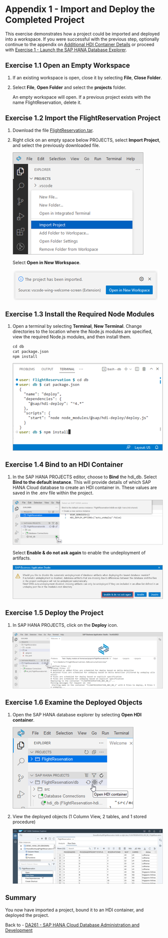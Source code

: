 # Appendix 1 - Import and Deploy the Completed Project

This exercise demonstrates how a project could be imported and deployed into a workspace.  If you were successful with the previous step, optionally continue to the appendix on [Additional HDI Container Details](../ex4/README.md) or proceed with [Exercise 1 - Launch the SAP HANA Database Explorer](../../database_explorer/ex1/README.md).

## Exercise 1.1 Open an Empty Workspace

1. If an existing workspace is open, close it by selecting **File**, **Close Folder**.

2. Select **File**, **Open Folder** and select the **projects** folder.

    An empty workspace will open.  If a previous project exists with the name FlightReservation, delete it.

## Exercise 1.2 Import the FlightReservation Project

1. Download the file [FlightReservation.tar](https://github.com/SAP-samples/teched2022-DA261/raw/main/exercises/business_app_studio/ex3/FlightReservation.tar).

2. Right click on an empty space below PROJECTS, select **Import Project**, and select the previously downloaded file.

    ![](images/open.png)

    Select **Open in New Workspace**.

    ![](images/open-workspace.png)

## Exercise 1.3 Install the Required Node Modules

1. Open a terminal by selecting **Terminal**, **New Terminal**.  Change directories to the location where the Node.js modules are specified, view the required Node.js modules, and then install them.

    ```
    cd db
    cat package.json
    npm install
    ```

    ![](images/install-modules.png)

## Exercise 1.4 Bind to an HDI Container

1. In the SAP HANA PROJECTS editor, choose to **Bind** the hdi_db.  Select **Bind to the default instance**.  This will provide details of which SAP HANA Cloud database to create an HDI container in.  These values are saved in the .env file within the project.

    ![](images/bind.png)

    Select **Enable & do not ask again** to enable the undeployment of artifacts.

    ![](images/auto-undeploy.png)

## Exercise 1.5 Deploy the Project

1. In SAP HANA PROJECTS, click on the **Deploy** icon.

    ![](images/deploy.png)

## Exercise 1.6 Examine the Deployed Objects

1. Open the SAP HANA database explorer by selecting **Open HDI container**.

    ![](images/open-dbx.png)

2. View the deployed objects (1 Column View, 2 tables, and 1 stored procedure)

    ![](images/view.png)

## Summary

You now have imported a project, bound it to an HDI container, and deployed the project.

Back to - [DA261 - SAP HANA Cloud Database Administration and Development](../../../README.md)

